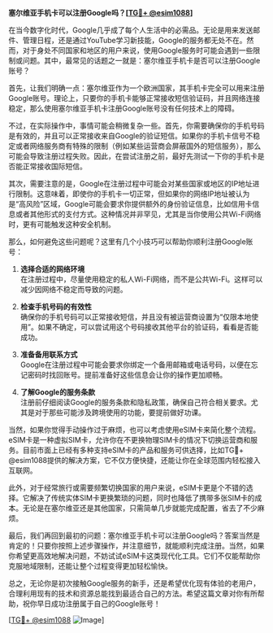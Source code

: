 **塞尔维亚手机卡可以注册Google吗？[[TG💪+ @esim1088](https://t.me/s/esim1088)]**

在当今数字化时代，Google几乎成了每个人生活中的必需品。无论是用来发送邮件、管理日程，还是通过YouTube学习新技能，Google的服务都无处不在。然而，对于身处不同国家和地区的用户来说，使用Google服务时可能会遇到一些限制或问题。其中，最常见的话题之一就是：塞尔维亚手机卡是否可以注册Google账号？

首先，让我们明确一点：塞尔维亚作为一个欧洲国家，其手机卡完全可以用来注册Google账号。理论上，只要你的手机卡能够正常接收短信验证码，并且网络连接稳定，那么使用塞尔维亚手机卡注册Google账号没有任何技术上的障碍。

不过，在实际操作中，事情可能会稍微复杂一些。首先，你需要确保你的手机号码是有效的，并且可以正常接收来自Google的验证短信。如果你的手机卡信号不稳定或者网络服务商有特殊的限制（例如某些运营商会屏蔽国外的短信服务），那么可能会导致注册过程失败。因此，在尝试注册之前，最好先测试一下你的手机卡是否能正常接收国际短信。

其次，需要注意的是，Google在注册过程中可能会对某些国家或地区的IP地址进行限制。这意味着，即使你的手机卡一切正常，但如果你的网络IP地址被认为是“高风险”区域，Google可能会要求你提供额外的身份验证信息，比如信用卡信息或者其他形式的支付方式。这种情况并非罕见，尤其是当你使用公共Wi-Fi网络时，更有可能触发这种安全机制。

那么，如何避免这些问题呢？这里有几个小技巧可以帮助你顺利注册Google账号：

1. **选择合适的网络环境**  
   在注册过程中，尽量使用稳定的私人Wi-Fi网络，而不是公共Wi-Fi。这样可以减少因网络不稳定而导致的问题。

2. **检查手机号码的有效性**  
   确保你的手机号码可以正常接收短信，并且没有被运营商设置为“仅限本地使用”。如果不确定，可以尝试用这个号码接收其他平台的验证码，看看是否能成功。

3. **准备备用联系方式**  
   Google在注册过程中可能会要求你绑定一个备用邮箱或电话号码，以便在忘记密码时找回账号。提前准备好这些信息会让你的操作更加顺畅。

4. **了解Google的服务条款**  
   注册前仔细阅读Google的服务条款和隐私政策，确保自己符合相关要求。尤其是对于那些可能涉及跨境使用的功能，要提前做好功课。

当然，如果你觉得手动操作过于麻烦，也可以考虑使用eSIM卡来简化整个流程。eSIM卡是一种虚拟SIM卡，允许你在不更换物理SIM卡的情况下切换运营商和服务。目前市面上已经有多种支持eSIM卡的产品和服务可供选择，比如TG💪+ @esim1088提供的解决方案，它不仅方便快捷，还能让你在全球范围内轻松接入互联网。

此外，对于经常旅行或需要频繁切换国家的用户来说，eSIM卡更是个不错的选择。它解决了传统实体SIM卡更换繁琐的问题，同时也降低了携带多张SIM卡的成本。无论是在塞尔维亚还是其他国家，只需简单几步就能完成配置，省去了不少麻烦。

最后，我们再回到最初的问题：塞尔维亚手机卡可以注册Google吗？答案当然是肯定的！只要你按照上述步骤操作，并注意细节，就能顺利完成注册。当然，如果你希望更高效地解决问题，不妨试试eSIM卡这类现代化工具。它们不仅能帮助你克服地域限制，还能让整个过程变得更加轻松愉快。

总之，无论你是初次接触Google服务的新手，还是希望优化现有体验的老用户，合理利用现有的技术和资源总能找到最适合自己的方法。希望这篇文章对你有所帮助，祝你早日成功注册属于自己的Google账号！

[[TG💪+ @esim1088](https://t.me/s/esim1088) ![Image](https://i.postimg.cc/4NQfJmqS/Snipaste-2025-05-13-00-14-12.png)]